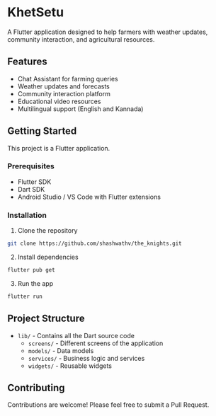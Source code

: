 # KhetSetu

A Flutter application designed to help farmers with weather updates, community interaction, and agricultural resources.

## Features

- Chat Assistant for farming queries
- Weather updates and forecasts
- Community interaction platform
- Educational video resources
- Multilingual support (English and Kannada)

## Getting Started

This project is a Flutter application.

### Prerequisites

- Flutter SDK
- Dart SDK
- Android Studio / VS Code with Flutter extensions

### Installation

1. Clone the repository
```bash
git clone https://github.com/shashwathv/the_knights.git
```

2. Install dependencies
```bash
flutter pub get
```

3. Run the app
```bash
flutter run
```

## Project Structure

- `lib/` - Contains all the Dart source code
  - `screens/` - Different screens of the application
  - `models/` - Data models
  - `services/` - Business logic and services
  - `widgets/` - Reusable widgets

## Contributing

Contributions are welcome! Please feel free to submit a Pull Request.
